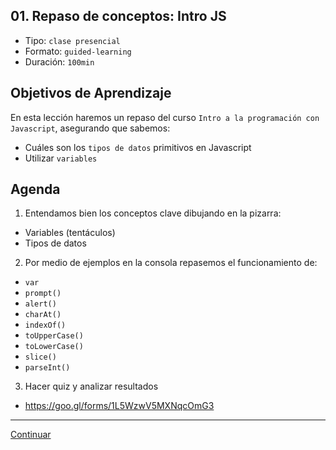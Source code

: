 ## 01. Repaso de conceptos: Intro JS
- Tipo: `clase presencial`
- Formato: `guided-learning`
- Duración: `100min`

## Objetivos de Aprendizaje

En esta lección haremos un repaso del curso `Intro a la programación con
Javascript`, asegurando que sabemos:
* Cuáles son los `tipos de datos` primitivos en Javascript
* Utilizar `variables`

## Agenda

1. Entendamos bien los conceptos clave dibujando en la pizarra:
  * Variables (tentáculos)
  * Tipos de datos

2. Por medio de ejemplos en la consola repasemos el funcionamiento de:
  * `var`
  * `prompt()`
  * `alert()`
  * `charAt()`
  * `indexOf()`
  * `toUpperCase()`
  * `toLowerCase()`
  * `slice()`
  * `parseInt()`

3. Hacer quiz y analizar resultados
  * https://goo.gl/forms/1L5WzwV5MXNqcOmG3

***

[Continuar](01-opening.md)

